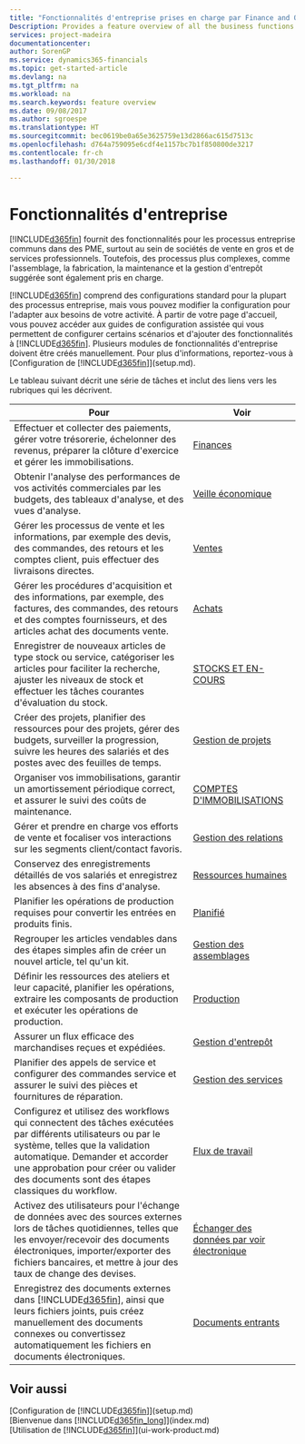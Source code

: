 ```yaml
---
title: "Fonctionnalités d'entreprise prises en charge par Finance and Operations, Business edition | Microsoft Docs"
Description: Provides a feature overview of all the business functions and departments that are supported by application areas, such as Finance, Inventory, and Project Management.
services: project-madeira
documentationcenter: 
author: SorenGP
ms.service: dynamics365-financials
ms.topic: get-started-article
ms.devlang: na
ms.tgt_pltfrm: na
ms.workload: na
ms.search.keywords: feature overview
ms.date: 09/08/2017
ms.author: sgroespe
ms.translationtype: HT
ms.sourcegitcommit: bec0619be0a65e3625759e13d2866ac615d7513c
ms.openlocfilehash: d764a759095e6cdf4e1157bc7b1f850800de3217
ms.contentlocale: fr-ch
ms.lasthandoff: 01/30/2018

---
```

# <a name="business-functionality"></a>Fonctionnalités d'entreprise
[!INCLUDE[d365fin](includes/d365fin_md.md)]  fournit des fonctionnalités pour les processus entreprise communs dans des PME, surtout au sein de sociétés de vente en gros et de services professionnels. Toutefois, des processus plus complexes, comme l'assemblage, la fabrication, la maintenance et la gestion d'entrepôt suggérée sont également pris en charge. 

[!INCLUDE[d365fin](includes/d365fin_md.md)]  comprend des configurations standard pour la plupart des processus entreprise, mais vous pouvez modifier la configuration pour l'adapter aux besoins de votre activité. À partir de votre page d'accueil, vous pouvez accéder aux guides de configuration assistée qui vous permettent de configurer certains scénarios et d'ajouter des fonctionnalités à [!INCLUDE[d365fin](includes/d365fin_md.md)]. Plusieurs modules de fonctionnalités d'entreprise doivent être créés manuellement. Pour plus d'informations, reportez-vous à [Configuration de [!INCLUDE[d365fin](includes/d365fin_md.md)]](setup.md).

Le tableau suivant décrit une série de tâches et inclut des liens vers les rubriques qui les décrivent.

| Pour | Voir |
| --- | --- |
|Effectuer et collecter des paiements, gérer votre trésorerie, échelonner des revenus, préparer la clôture d'exercice et gérer les immobilisations.|[Finances](finance.md)|
|Obtenir l'analyse des performances de vos activités commerciales par les budgets, des tableaux d'analyse, et des vues d'analyse.|[Veille économique](bi.md)|
|Gérer les processus de vente et les informations, par exemple des devis, des commandes, des retours et les comptes client, puis effectuer des livraisons directes.|[Ventes](sales-manage-sales.md)|
|Gérer les procédures d'acquisition et des informations, par exemple, des factures, des commandes, des retours et des comptes fournisseurs, et des articles achat des documents vente. |[Achats](purchasing-manage-purchasing.md)|
|Enregistrer de nouveaux articles de type stock ou service, catégoriser les articles pour faciliter la recherche, ajuster les niveaux de stock et effectuer les tâches courantes d'évaluation du stock.|[STOCKS ET EN-COURS](inventory-manage-inventory.md)|
|Créer des projets, planifier des ressources pour des projets, gérer des budgets, surveiller la progression, suivre les heures des salariés et des postes avec des feuilles de temps.|[Gestion de projets](projects-manage-projects.md)|
|Organiser vos immobilisations, garantir un amortissement périodique correct, et assurer le suivi des coûts de maintenance.|[COMPTES D'IMMOBILISATIONS](fa-manage.md)|
|Gérer et prendre en charge vos efforts de vente et focaliser vos interactions sur les segments client/contact favoris.|[Gestion des relations](marketing-relationship-management.md)|
|Conservez des enregistrements détaillés de vos salariés et enregistrez les absences à des fins d'analyse. |[Ressources humaines](hr-manage-human-resources.md)|
|Planifier les opérations de production requises pour convertir les entrées en produits finis.|[Planifié](production-planning.md)|
|Regrouper les articles vendables dans des étapes simples afin de créer un nouvel article, tel qu'un kit.|[Gestion des assemblages](assembly-assemble-items.md)|
|Définir les ressources des ateliers et leur capacité, planifier les opérations, extraire les composants de production et exécuter les opérations de production.|[Production](production-manage-manufacturing.md)|
|Assurer un flux efficace des marchandises reçues et expédiées.|[Gestion d'entrepôt](warehouse-manage-warehouse.md)|
|Planifier des appels de service et configurer des commandes service et assurer le suivi des pièces et fournitures de réparation.|[Gestion des services](service-service.md)|
|Configurez et utilisez des workflows qui connectent des tâches exécutées par différents utilisateurs ou par le système, telles que la validation automatique. Demander et accorder une approbation pour créer ou valider des documents sont des étapes classiques du workflow.|[Flux de travail](across-workflow.md)|
|Activez des utilisateurs pour l'échange de données avec des sources externes lors de tâches quotidiennes, telles que les envoyer/recevoir des documents électroniques, importer/exporter des fichiers bancaires, et mettre à jour des taux de change des devises.|[Échanger des données par voir électronique](across-data-exchange.md)|
|Enregistrez des documents externes dans [!INCLUDE[d365fin](includes/d365fin_md.md)], ainsi que leurs fichiers joints, puis créez manuellement des documents connexes ou convertissez automatiquement les fichiers en documents électroniques.|[Documents entrants](across-income-documents.md)|


## <a name="see-also"></a>Voir aussi
[Configuration de [!INCLUDE[d365fin](includes/d365fin_md.md)]](setup.md)  
[Bienvenue dans [!INCLUDE[d365fin_long](includes/d365fin_long_md.md)]](index.md)  
[Utilisation de [!INCLUDE[d365fin](includes/d365fin_md.md)]](ui-work-product.md)  

